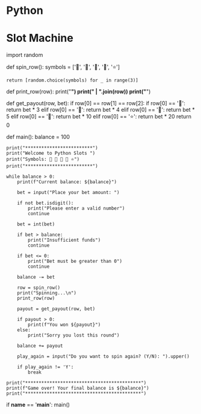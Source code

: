 # Python
# Slot Machine

import random

def spin_row():
    symbols = ['🍒', '🍉', '🍋', '🔔', '⭐']

    return [random.choice(symbols) for _ in range(3)]

def print_row(row):
    print("**************")
    print(" | ".join(row))
    print("**************")

def get_payout(row, bet):
    if row[0] == row[1] == row[2]:
        if row[0] == '🍒':
            return bet * 3
        elif row[0] == '🍉':
            return bet * 4
        elif row[0] == '🍋':
            return bet * 5
        elif row[0] == '🔔':
            return bet * 10
        elif row[0] == '⭐':
            return bet * 20
    return 0

def main():
    balance = 100

    print("*************************")
    print("Welcome to Python Slots ")
    print("Symbols: 🍒 🍉 🍋 🔔 ⭐")
    print("*************************")

    while balance > 0:
        print(f"Current balance: ${balance}")

        bet = input("Place your bet amount: ")

        if not bet.isdigit():
            print("Please enter a valid number")
            continue

        bet = int(bet)

        if bet > balance:
            print("Insufficient funds")
            continue

        if bet <= 0:
            print("Bet must be greater than 0")
            continue

        balance -= bet

        row = spin_row()
        print("Spinning...\n")
        print_row(row)

        payout = get_payout(row, bet)

        if payout > 0:
            print(f"You won ${payout}")
        else:
            print("Sorry you lost this round")

        balance += payout

        play_again = input("Do you want to spin again? (Y/N): ").upper()

        if play_again != 'Y':
            break

    print("*******************************************")
    print(f"Game over! Your final balance is ${balance}")
    print("*******************************************")

if __name__ == '__main__':
    main()
